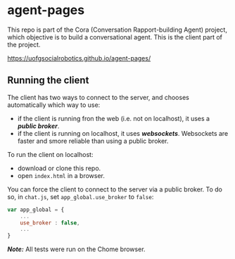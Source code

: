 # agent-pages

This repo is part of the Cora (Conversation Rapport-building Agent) project, which objective is to build a conversational agent. This is the client part of the project.

https://uofgsocialrobotics.github.io/agent-pages/

## Running the client	


The client has two ways to connect to the server, and chooses automatically which way to use:
* if the client is running fron the web (i.e. not on localhost), it uses a ___public broker___.
* if the client is running on localhost, it uses ___websockets___. Websockets are faster and smore reliable than using a public broker.

To run the client on localhost:
* download or clone this repo.
* open `index.html` in a browser.

You can force the client to connect to the server via a public broker. To do so, in `chat.js`, set `app_global.use_broker` to `false`:
```javascript
var app_global = {
    ...
    use_broker : false,
    ...
}
````

___Note:___ All tests were run on the Chome browser.